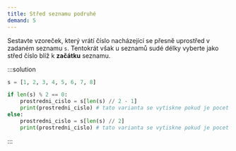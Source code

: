 ```yaml
---
title: Střed seznamu podruhé
demand: 5
---
```


Sestavte vzoreček, který vrátí číslo nacházející se přesně uprostřed v zadaném
seznamu `s`. Tentokrát však u seznamů sudé délky vyberte jako střed číslo blíž k
**začátku** seznamu.

:::solution
```py
s = [1, 2, 3, 4, 5, 6, 7, 8]

if len(s) % 2 == 0:
    prostredni_cislo = s[len(s) // 2 - 1]
    print(prostredni_cislo) # tato varianta se vytiskne pokud je pocet prvku v seznamu sudy
else:
    prostredni_cislo = s[len(s) // 2]
    print(prostredni_cislo) # tato varianta se vytiskne pokud je pocet prvku v seznamu lichy
```
:::
